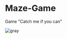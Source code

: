 # Maze-Game
Game "Catch me if you can"

![gray](https://user-images.githubusercontent.com/42369579/46135201-56d6fb00-c24d-11e8-94e5-292df461ac70.gif)

